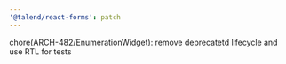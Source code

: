```yaml
---
'@talend/react-forms': patch
---
```


chore(ARCH-482/EnumerationWidget): remove deprecatetd lifecycle and use RTL for tests
